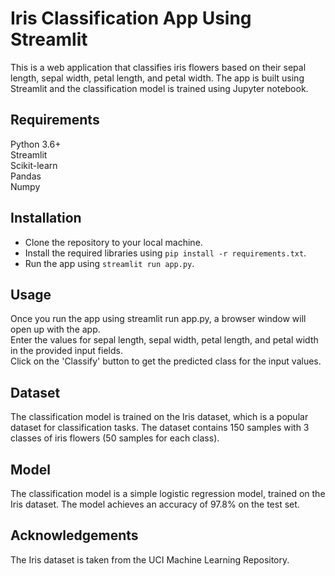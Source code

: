 # Iris Classification App Using Streamlit
This is a web application that classifies iris flowers based on their sepal length, sepal width, petal length, and petal width. The app is built using Streamlit and the classification model is trained using Jupyter notebook.

## Requirements
Python 3.6+<br>
Streamlit<br>
Scikit-learn<br>
Pandas<br>
Numpy<br>
## Installation
* Clone the repository to your local machine.<br>
* Install the required libraries using `pip install -r requirements.txt`.<br>
* Run the app using `streamlit run app.py`.<br>
## Usage
Once you run the app using streamlit run app.py, a browser window will open up with the app.<br>
Enter the values for sepal length, sepal width, petal length, and petal width in the provided input fields.<br>
Click on the 'Classify' button to get the predicted class for the input values.<br>
## Dataset
The classification model is trained on the Iris dataset, which is a popular dataset for classification tasks. The dataset contains 150 samples with 3 classes of iris flowers (50 samples for each class).

## Model
The classification model is a simple logistic regression model, trained on the Iris dataset. The model achieves an accuracy of 97.8% on the test set.

## Acknowledgements
The Iris dataset is taken from the UCI Machine Learning Repository.


